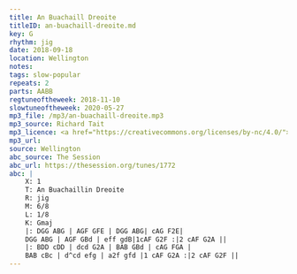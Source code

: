 ```yaml
---
title: An Buachaill Dreoite
titleID: an-buachaill-dreoite.md
key: G
rhythm: jig
date: 2018-09-18
location: Wellington
notes:
tags: slow-popular
repeats: 2
parts: AABB
regtuneoftheweek: 2018-11-10
slowtuneoftheweek: 2020-05-27
mp3_file: /mp3/an-buachaill-dreoite.mp3
mp3_source: Richard Tait
mp3_licence: <a href="https://creativecommons.org/licenses/by-nc/4.0/">CC-BY-NC-4.0</a>
mp3_url:
source: Wellington
abc_source: The Session
abc_url: https://thesession.org/tunes/1772
abc: |
    X: 1
    T: An Buachaillin Dreoite
    R: jig
    M: 6/8
    L: 1/8
    K: Gmaj
    |: DGG ABG | AGF GFE | DGG ABG| cAG F2E|
    DGG ABG | AGF GBd | eff gdB|1cAF G2F :|2 cAF G2A ||
    |: BDD cDD | dcd G2A | BAB GBd | cAG FGA |
    BAB cBc | d^cd efg | a2f gfd |1 cAF G2A :|2 cAF G2F ||
---
```

